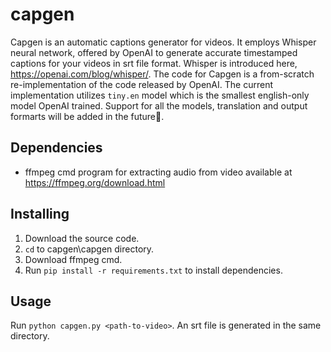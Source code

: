 # capgen
Capgen is an automatic captions generator for videos. It employs Whisper neural network,
offered by OpenAI to generate accurate timestamped captions for your videos in srt file format.
Whisper is introduced here, https://openai.com/blog/whisper/. The code for Capgen is a from-scratch
re-implementation of the code released by OpenAI. The current implementation utilizes `tiny.en` model
which is the smallest english-only model OpenAI trained. Support for all the models, translation
and output formarts will be added in the future👀.

## Dependencies
- ffmpeg cmd program for extracting audio from video available at https://ffmpeg.org/download.html

## Installing
1. Download the source code.
2. `cd` to capgen\capgen directory.
3. Download ffmpeg cmd.
3. Run `pip install -r requirements.txt` to install dependencies.

## Usage
Run `python capgen.py <path-to-video>`.
An srt file is generated in the same directory.